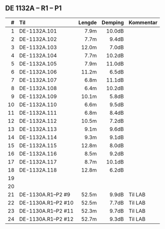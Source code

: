 ## DE 1132A – R1 – P1

|  #  |        Til       |Lengde|Demping|Kommentar|
|----:|:-----------------|-----:|------:|:--------|
|    1|DE-1132A.101      |7.9m  | 10.0dB|         |
|    2|DE-1132A.102      |7.7m  | 9.4dB |         |
|    3|DE-1132A.103      |12.0m | 7.0dB |         |
|    4|DE-1132A.104      |7.7m  | 10.2dB|         |
|    5|DE-1132A.105      |7.9m  | 11.0dB|         |
|    6|DE-1132A.106      |11.2m | 6.5dB |         |
|    7|DE-1132A.107      |6.8m  | 11.1dB|         |
|    8|DE-1132A.108      |6.4m  | 10.2dB|         |
|    9|DE-1132A.109      |10.1m | 5.8dB |         |
|   10|DE-1132A.110      |6.6m  | 9.5dB |         |
|   11|DE-1132A.111      |6.8m  | 8.4dB |         |
|   12|DE-1132A.112      |10.5m | 7.2dB |         |
|   13|DE-1132A.113      |9.1m  | 9.6dB |         |
|   14|DE-1132A.114      |9.3m  | 9.1dB |         |
|   15|DE-1132A.115      |12.8m | 8.0dB |         |
|   16|DE-1132A.116      |8.5m  | 9.2dB |         |
|   17|DE-1132A.117      |8.7m  | 10.1dB|         |
|   18|DE-1132A.118      |12.8m | 6.2dB |         |
|   19|                  |      |       |         |
|   20|                  |      |       |         |
|   21|DE-1130A.R1–P2 #9 |52.5m | 9.9dB |Til LAB  |
|   22|DE-1130A.R1–P2 #10|52.5m | 7.7dB |Til LAB  |
|   23|DE-1130A.R1–P2 #11|52.3m | 9.7dB |Til LAB  |
|   24|DE-1130A.R1–P2 #12|52.7m | 9.3dB |Til LAB  |
